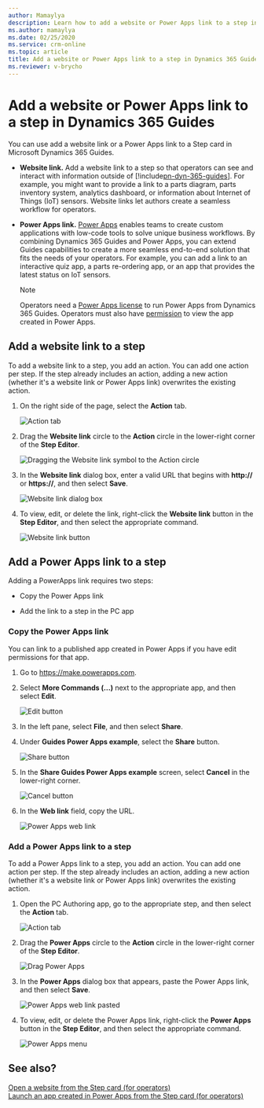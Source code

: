 ```yaml
---
author: Mamaylya
description: Learn how to add a website or Power Apps link to a step in Dynamics 365 Guides to create a seamless workflow for operators
ms.author: mamaylya
ms.date: 02/25/2020
ms.service: crm-online
ms.topic: article
title: Add a website or Power Apps link to a step in Dynamics 365 Guides
ms.reviewer: v-brycho
---
```


# Add a website or Power Apps link to a step in Dynamics 365 Guides

You can use add a website link or a Power Apps link to a Step card in Microsoft Dynamics 365 Guides.

- **Website link.** Add a website link to a step so that operators can see and interact with information outside of [!include[pn-dyn-365-guides](../includes/pn-dyn-365-guides.md)]. For example, you might want to provide a link to a parts diagram, parts inventory system, analytics dashboard, or information about Internet of Things (IoT) sensors. Website links let authors create a seamless workflow for operators.

- **Power Apps link.** [Power Apps](https://products.office.com/en-us/business/microsoft-powerapps) enables teams to create custom 
applications with low-code tools to solve unique business workflows. By combining Dynamics 365 Guides and Power Apps, you can extend 
Guides capabilities to create a more seamless end-to-end solution that fits the needs of your operators. For example, you can add a 
link to an interactive quiz app, a parts re-ordering app, or an app that provides the latest status on IoT sensors.  

   >[!NOTE]
   >Operators need a [Power Apps license](https://powerapps.microsoft.com/en-us/pricing/) to run Power Apps from Dynamics 365 Guides. 
Operators must also have [permission](https://docs.microsoft.com/en-us/powerapps/maker/canvas-apps/share-app#share-an-app) to view the app created in Power Apps.

## Add a website link to a step

To add a website link to a step, you add an action. You can add one action per step. If the step already includes an action, adding a new action (whether it's a website link or Power Apps link) overwrites the existing action. 

1. On the right side of the page, select the **Action** tab.

    ![Action tab](media/powerapps-action-tab.PNG "Action tab")
 
2. Drag the **Website link** circle to the **Action** circle in the lower-right corner of the **Step Editor**.

    ![Dragging the Website link symbol to the Action circle](media/website-link-drag-action.PNG "Dragging the Website link symbol to the Action circle")

3. In the **Website link** dialog box, enter a valid URL that begins with **http://** or **https://**, and then select **Save**.

    ![Website link dialog box](media/website-dialog.PNG "Website link dialog box")

4. To view, edit, or delete the link, right-click the **Website link** button in the **Step Editor**, and then select the appropriate command.

    ![Website link button](media/powerapps-menu.PNG "Website link button")

## Add a Power Apps link to a step

Adding a PowerApps link requires two steps:

- Copy the Power Apps link

- Add the link to a step in the PC app

### Copy the Power Apps link

You can link to a published app created in Power Apps if you have edit permissions for that app. 

1.	Go to https://make.powerapps.com.

2.	Select **More Commands (…)** next to the appropriate app, and then select **Edit**.

     ![Edit button](media/powerapps-home.PNG "Edit button")
 
3.	In the left pane, select **File**, and then select **Share**.      
 
4.	Under **Guides Power Apps example**, select the **Share** button.

     ![Share button](media/powerapps-share-button.PNG "Share button")

5.	In the **Share Guides Power Apps example** screen, select **Cancel** in the lower-right corner.

     ![Cancel button](media/powerapps-cancel-button.PNG "Cancel button")

6.	In the **Web link** field, copy the URL. 

     ![Power Apps web link](media/powerapps-url.PNG "Power Apps web link")

### Add a Power Apps link to a step 

To add a Power Apps link to a step, you add an action. You can add one action per step. If the step already includes an action, adding a new action (whether it's a website link or Power Apps link) overwrites the existing action. 

1.	Open the PC Authoring app, go to the appropriate step, and then select the **Action** tab.

     ![Action tab](media/powerapps-action-tab.PNG "Action tab")

2.	Drag the **Power Apps** circle to the **Action** circle in the lower-right corner of the **Step Editor**.

     ![Drag Power Apps](media/powerapps-drag-action.PNG "Drag Power Apps")
     
3.	In the **Power Apps** dialog box that appears, paste the Power Apps link, and then select **Save**.

     ![Power Apps web link pasted](media/powerapps-paste-url.PNG "Power Apps web link pasted")

4.	To view, edit, or delete the Power Apps link, right-click the **Power Apps** button in the **Step Editor**, and then select the appropriate command.

     ![Power Apps menu](media/powerapps-menu.PNG "Power Apps menu")
     
## See also?

[Open a website from the Step card (for operators)](operator-orientation#access-a-website-that-is-linked-from-the-step-card)<br>
[Launch an app created in Power Apps from the Step card (for operators)](operator-orientation#launch-an-app-created-in-power-apps-from-the-step-card)

 
